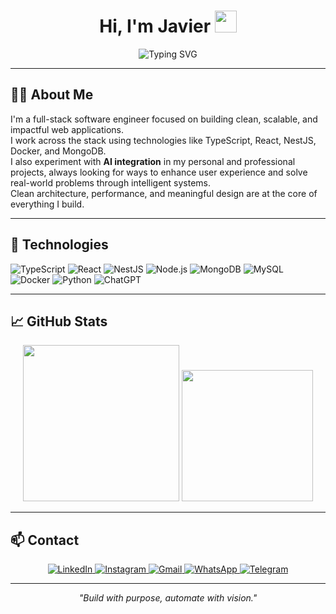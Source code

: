 <h1 align="center">Hi, I'm Javier  <img src="https://media.giphy.com/media/hvRJCLFzcasrR4ia7z/giphy.gif" width="35"></h1>

<p align="center">
    <img src="https://readme-typing-svg.herokuapp.com?font=Fira+Code&pause=1000&color=00F747FF&center=true&width=500&lines=Software+Engineer+-+Full-Stack+Developer;TypeScript+-+React+-NestJS+-+MongoDB+-+AI" alt="Typing SVG" />
</p>

---

## 🧑‍💻 About Me

I'm a full-stack software engineer focused on building clean, scalable, and impactful web applications.  
I work across the stack using technologies like TypeScript, React, NestJS, Docker, and MongoDB.  
I also experiment with **AI integration** in my personal and professional projects, always looking for ways to enhance user experience and solve real-world problems through intelligent systems.  
Clean architecture, performance, and meaningful design are at the core of everything I build.

---

## 🚀 Technologies

![TypeScript](https://img.shields.io/badge/TypeScript-3178C6?style=for-the-badge&logo=typescript&logoColor=white)
![React](https://img.shields.io/badge/React-20232A?style=for-the-badge&logo=react&logoColor=61DAFB)
![NestJS](https://img.shields.io/badge/NestJS-E0234E?style=for-the-badge&logo=nestjs&logoColor=white)
![Node.js](https://img.shields.io/badge/Node.js-339933?style=for-the-badge&logo=node.js&logoColor=white)
![MongoDB](https://img.shields.io/badge/MongoDB-4EA94B?style=for-the-badge&logo=mongodb&logoColor=white)
![MySQL](https://img.shields.io/badge/MySQL-00758F?style=for-the-badge&logo=mysql&logoColor=white)
![Docker](https://img.shields.io/badge/Docker-2496ED?style=for-the-badge&logo=docker&logoColor=white)
![Python](https://img.shields.io/badge/Python-3776AB?style=for-the-badge&logo=python&logoColor=white)
![ChatGPT](https://img.shields.io/badge/chatGPT-74aa9c?style=for-the-badge&logo=openai&logoColor=white)

---

## 📈 GitHub Stats

<div align="center">
  <img src="https://github-readme-streak-stats.herokuapp.com/?user=Javs-Arbulu&theme=chartreuse-dark&hide_border=true" width="250" />
  <img src="https://github-readme-stats.vercel.app/api/top-langs/?username=Javs-Arbulu&layout=compact&theme=chartreuse-dark&hide_border=true&langs_count=6" width="210"/>
</div>

---

## 📫 Contact

<p align="center">
  <a href="https://www.linkedin.com/in/arbulujavs" target="_blank">
    <img alt="LinkedIn" src="https://img.shields.io/badge/LinkedIn-0A66C2?style=for-the-badge&logo=linkedin&logoColor=white" />
  </a>
  
  <a href="https://www.instagram.com/arbulujavs/" target="_blank">
    <img alt="Instagram" src="https://img.shields.io/badge/Instagram-%23E4405F.svg?style=for-the-badge&logo=Instagram&logoColor=white" />
  </a>
  
  <a href="mailto:jaarbuluc@gmail.com">
    <img alt="Gmail" src="https://img.shields.io/badge/Gmail-D14836?style=for-the-badge&logo=gmail&logoColor=white" />
  </a>
  
  <a href="https://wa.link/x7kpp9">
    <img alt="WhatsApp" src="https://img.shields.io/badge/WhatsApp-25D366?style=for-the-badge&logo=whatsapp&logoColor=white" />
  </a>
  
  <a href="https://t.me/JavsArbulu">
    <img alt="Telegram" src="https://img.shields.io/badge/Telegram-2CA5E0?style=for-the-badge&logo=telegram&logoColor=white" />
  </a>
</p>


---

<p align="center">
  <em>"Build with purpose, automate with vision."</em>
</p>
